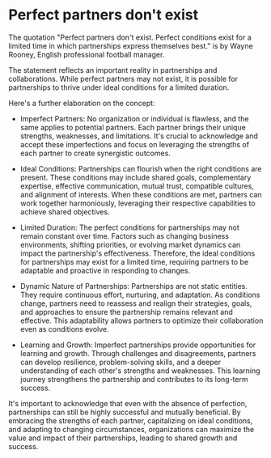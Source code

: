 # Perfect partners don't exist

The quotation "Perfect partners don't exist. Perfect conditions exist for a limited time in which partnerships express themselves best." is by Wayne Rooney, English professional football manager.

The statement reflects an important reality in partnerships and collaborations. While perfect partners may not exist, it is possible for partnerships to thrive under ideal conditions for a limited duration. 

Here's a further elaboration on the concept:

* Imperfect Partners: No organization or individual is flawless, and the same applies to potential partners. Each partner brings their unique strengths, weaknesses, and limitations. It's crucial to acknowledge and accept these imperfections and focus on leveraging the strengths of each partner to create synergistic outcomes.

* Ideal Conditions: Partnerships can flourish when the right conditions are present. These conditions may include shared goals, complementary expertise, effective communication, mutual trust, compatible cultures, and alignment of interests. When these conditions are met, partners can work together harmoniously, leveraging their respective capabilities to achieve shared objectives.

* Limited Duration: The perfect conditions for partnerships may not remain constant over time. Factors such as changing business environments, shifting priorities, or evolving market dynamics can impact the partnership's effectiveness. Therefore, the ideal conditions for partnerships may exist for a limited time, requiring partners to be adaptable and proactive in responding to changes.

* Dynamic Nature of Partnerships: Partnerships are not static entities. They require continuous effort, nurturing, and adaptation. As conditions change, partners need to reassess and realign their strategies, goals, and approaches to ensure the partnership remains relevant and effective. This adaptability allows partners to optimize their collaboration even as conditions evolve.

* Learning and Growth: Imperfect partnerships provide opportunities for learning and growth. Through challenges and disagreements, partners can develop resilience, problem-solving skills, and a deeper understanding of each other's strengths and weaknesses. This learning journey strengthens the partnership and contributes to its long-term success.

It's important to acknowledge that even with the absence of perfection, partnerships can still be highly successful and mutually beneficial. By embracing the strengths of each partner, capitalizing on ideal conditions, and adapting to changing circumstances, organizations can maximize the value and impact of their partnerships, leading to shared growth and success.

